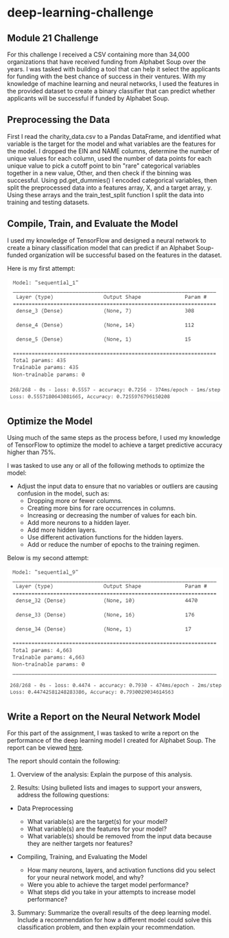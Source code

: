 # deep-learning-challenge
## Module 21 Challenge
For this challenge I received a CSV containing more than 34,000 organizations that have received funding from Alphabet Soup over the years. I was tasked with building a tool that can help it select the applicants for funding with the best chance of success in their ventures. With my knowledge of machine learning and neural networks, I used the features in the provided dataset to create a binary classifier that can predict whether applicants will be successful if funded by Alphabet Soup.

## Preprocessing the Data
First I read the charity_data.csv to a Pandas DataFrame, and identified what variable is the target for the model and what variables are the features for the model. I dropped the EIN and NAME columns, determine the number of unique values for each column, used the number of data points for each unique value to pick a cutoff point to bin "rare" categorical variables together in a new value, Other, and then check if the binning was successful. Using pd.get_dummies() I encoded categorical variables, then split the preprocessed data into a features array, X, and a target array, y. Using these arrays and the train_test_split function I split the data into training and testing datasets.

## Compile, Train, and Evaluate the Model
I used my knowledge of TensorFlow and designed a neural network to create a binary classification model that can predict if an Alphabet Soup-funded organization will be successful based on the features in the dataset.

Here is my first attempt:

![first attempt model structure](Images/first_attempt_model_structure.png)
![first attempt model eval](Images/first_attempt_model_eval.png)

## Optimize the Model
Using much of the same steps as the process before, I used my knowledge of TensorFlow to optimize the model to achieve a target predictive accuracy higher than 75%.

I was tasked to use any or all of the following methods to optimize the model:

* Adjust the input data to ensure that no variables or outliers are causing confusion in the model, such as:
    * Dropping more or fewer columns.
    * Creating more bins for rare occurrences in columns.
    * Increasing or decreasing the number of values for each bin.
    * Add more neurons to a hidden layer.
    * Add more hidden layers.
    * Use different activation functions for the hidden layers.
    * Add or reduce the number of epochs to the training regimen.

Below is my second attempt:

![second attempt model structure](Images/second_attempt_model_structure.png)
![second attempt model eval](Images/second_attempt_model_eval.png)

## Write a Report on the Neural Network Model
For this part of the assignment, I was tasked to write a report on the performance of the deep learning model I created for Alphabet Soup. The report can be viewed [here](Neural_Network_Model_Report.pdf).

The report should contain the following:

1. Overview of the analysis: Explain the purpose of this analysis.

2. Results: Using bulleted lists and images to support your answers, address the following questions:

* Data Preprocessing

    * What variable(s) are the target(s) for your model?
    * What variable(s) are the features for your model?
    * What variable(s) should be removed from the input data because they are neither targets nor features?

* Compiling, Training, and Evaluating the Model

    * How many neurons, layers, and activation functions did you select for your neural network model, and why?
    * Were you able to achieve the target model performance?
    * What steps did you take in your attempts to increase model performance?

3. Summary: Summarize the overall results of the deep learning model. Include a recommendation for how a different model could solve this classification problem, and then explain your recommendation.